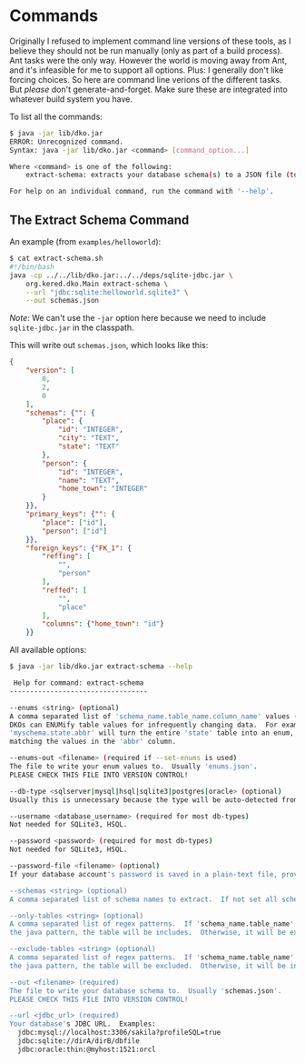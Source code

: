 
Commands
========

Originally I refused to implement command line versions of these tools, as I believe they
should not be run manually (only as part of a build process).  Ant tasks were the only
way.  However the world is moving away from Ant, and it's infeasible for me to support all
options.  Plus: I generally don't like forcing choices.  So here are command line verions
of the different tasks.  But *please* don't generate-and-forget.  Make sure these are 
integrated into whatever build system you have.

To list all the commands:

```bash
$ java -jar lib/dko.jar
ERROR: Unrecognized command.
Syntax: java -jar lib/dko.jar <command> [command_option...]

Where <command> is one of the following:
	extract-schema:	extracts your database schema(s) to a JSON file (to be checked into your VCS)

For help on an individual command, run the command with '--help'.
```

The Extract Schema Command
--------------------------

An example (from `examples/helloworld`):

```bash
$ cat extract-schema.sh 
#!/bin/bash
java -cp ../../lib/dko.jar:../../deps/sqlite-jdbc.jar \
	org.kered.dko.Main extract-schema \
	--url "jdbc:sqlite:helloworld.sqlite3" \
	--out schemas.json
```

_Note_: We can't use the `-jar` option here because we need to include `sqlite-jdbc.jar`
in the classpath.

This will write out `schemas.json`, which looks like this:

```json
{
    "version": [
        0,
        2,
        0
    ],
    "schemas": {"": {
        "place": {
            "id": "INTEGER",
            "city": "TEXT",
            "state": "TEXT"
        },
        "person": {
            "id": "INTEGER",
            "name": "TEXT",
            "home_town": "INTEGER"
        }
    }},
    "primary_keys": {"": {
        "place": ["id"],
        "person": ["id"]
    }},
    "foreign_keys": {"FK_1": {
        "reffing": [
            "",
            "person"
        ],
        "reffed": [
            "",
            "place"
        ],
        "columns": {"home_town": "id"}
    }}
```

All available options:

```bash
$ java -jar lib/dko.jar extract-schema --help

 Help for command: extract-schema 
----------------------------------

--enums <string> (optional)
A comma separated list of 'schema_name.table_name.column_name' values (without the '').
DKOs can ENUMify table values for infrequently changing data.  For example:
'myschema.state.abbr' will turn the entire 'state' table into an enum, with enum entries
matching the values in the 'abbr' column.

--enums-out <filename> (required if --set-enums is used)
The file to write your enum values to.  Usually 'enums.json'.
PLEASE CHECK THIS FILE INTO VERSION CONTROL!

--db-type <sqlserver|mysql|hsql|sqlite3|postgres|oracle> (optional)
Usually this is unnecessary because the type will be auto-detected from the JDBC URL.

--username <database_username> (required for most db-types)
Not needed for SQLite3, HSQL.

--password <password> (required for most db-types)
Not needed for SQLite3, HSQL.

--password-file <filename> (optional)
If your database account's password is saved in a plain-text file, provide the path to it here.

--schemas <string> (optional)
A comma separated list of schema names to extract.  If not set all schemas will be extracted.

--only-tables <string> (optional)
A comma separated list of regex patterns.  If 'schema_name.table_name' matches 
the java pattern, the table will be includes.  Otherwise, it will be excluded.

--exclude-tables <string> (optional)
A comma separated list of regex patterns.  If 'schema_name.table_name' matches 
the java pattern, the table will be excluded.  Otherwise, it will be included.

--out <filename> (required)
The file to write your database schema to.  Usually 'schemas.json'.
PLEASE CHECK THIS FILE INTO VERSION CONTROL!

--url <jdbc_url> (required)
Your database's JDBC URL.  Examples:
  jdbc:mysql://localhost:3306/sakila?profileSQL=true
  jdbc:sqlite://dirA/dirB/dbfile
  jdbc:oracle:thin:@myhost:1521:orcl
```
